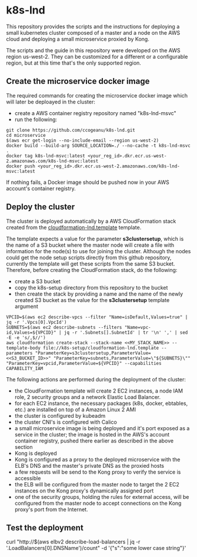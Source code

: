 # k8s-lnd

This repository provides the scripts and the instructions for deploying a small kubernetes cluster composed of a master and a node on the AWS cloud and deploying a small microservice proxied by Kong.

The scripts and the guide in this repository were developed on the AWS region us-west-2. They can be customized for a different or a configurable region, but at this time that's the only supported region.

## Create the microservice docker image

The required commands for creating the microservice docker image which will later be deploayed in the cluster:
  - create a AWS container registry repository named "k8s-lnd-msvc"
  - run the following:
```
git clone https://github.com/ccogeanu/k8s-lnd.git
cd microservice
$(aws ecr get-login --no-include-email --region us-west-2)
docker build --build-arg SOURCE_LOCATION=./ --no-cache -t k8s-lnd-msvc .
docker tag k8s-lnd-msvc:latest <your_reg_id>.dkr.ecr.us-west-2.amazonaws.com/k8s-lnd-msvc:latest
docker push <your_reg_id>.dkr.ecr.us-west-2.amazonaws.com/k8s-lnd-msvc:latest
```

If nothing fails, a Docker image should be pushed now in your AWS account's container registry.

## Deploy the cluster

The cluster is deployed automatically by a AWS CloudFormation stack created from the [cloudformation-lnd.template](https://github.com/ccogeanu/k8s-lnd/blob/master/k8s-setup/cloudformation-lnd.template) template.

The template expects a value for the parameter **s3clustersetup**, which is the name of a S3 bucket where the master node will create a file with information for the node(s) to use for joining the cluster. Although the nodes could get the node setup scripts directly from this github repository, currently the template will get these scripts from the same S3 bucket. Therefore, before creating the CloudFormation stack, do the following:
  - create a S3 bucket
  - copy the k8s-setup directory from this repository to the bucket
  - then create the stack by providing a name and the name of the newly created S3 bucket as the value for the **s3clustersetup** template argument
```
VPCID=$(aws ec2 describe-vpcs --filter "Name=isDefault,Values=true" | jq -r '.Vpcs[0].VpcId')
SUBNETS=$(aws ec2 describe-subnets --filters "Name=vpc-id,Values=${VPCID}" | jq -r '.Subnets[].SubnetId' | tr '\n' ',' | sed -E -e 's/,$//')
aws cloudformation create-stack --stack-name <<MY_STACK_NAME>> --template-body file://k8s-setup/cloudformation-lnd.template --parameters "ParameterKey=s3clustersetup,ParameterValue=<<S3_BUCKET_ID>>" "ParameterKey=subnets,ParameterValue=\"${SUBNETS}\"" "ParameterKey=vpcid,ParameterValue=${VPCID}" --capabilities CAPABILITY_IAM
```

The following actions are performed during the deployment of the cluster:
  - the CloudFormation template will create 2 EC2 instances, a node IAM role, 2 security groups and a network Elastic Load Balancer.
  - for each EC2 instance, the necessary packages (k8s, docker, ebtables, etc.) are installed on top of a Amazon Linux 2 AMI
  - the cluster is configured by kubeadm
  - the cluster CNI's is configured with Calico
  - a small microservice image is being deployed and it's port exposed as a service in the cluster; the image is hosted in the AWS's account container registry, pushed there earlier as described in the above section
  - Kong is deployed
  - Kong is configured as a proxy to the deployed microservice with the ELB's DNS and the master's private DNS as the proxied hosts
  - a few requests will be send to the Kong proxy to verify the service is accessible
  - the ELB will be configured from the master node to target the 2 EC2 instances on the Kong proxy's dynamically assigned port
  - one of the security groups, holding the rules for external access, will be configured from the master node to accept connections on the Kong proxy's port from the Internet.

## Test the deployment

curl "http://$(aws elbv2 describe-load-balancers | jq -r '.LoadBalancers[0].DNSName')/count" -d '{"s":"some lower case string"}'
